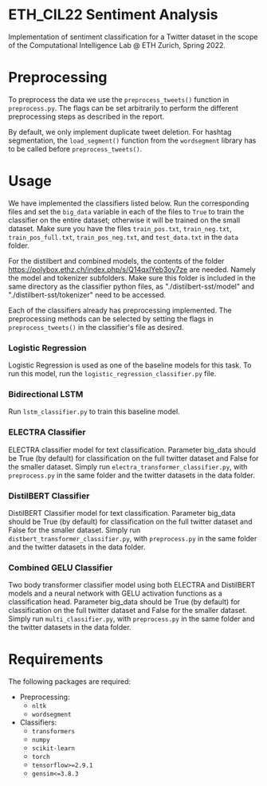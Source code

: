 # ETH_CIL22 Sentiment Analysis

Implementation of sentiment classification for a Twitter dataset in the scope of the Computational Intelligence Lab @ ETH Zurich, Spring 2022.

# Preprocessing

To preprocess the data we use the `preprocess_tweets()` function in `preprocess.py`. The flags can be set arbitrarily to perform the different preprocessing steps as described in the report.

By default, we only implement duplicate tweet deletion. For hashtag segmentation, the `load_segment()` function from the `wordsegment` library has to be called before `preprocess_tweets()`.

# Usage

We have implemented the classifiers listed below. Run the corresponding files and set the `big_data` variable in each of the files to `True` to train the classifier on the entire dataset; otherwise it will be trained on the small dataset. Make sure you have the files `train_pos.txt`, `train_neg.txt`, `train_pos_full.txt`, `train_pos_neg.txt`, and `test_data.txt` in the `data` folder.

For the distilbert and combined models, the contents of the folder https://polybox.ethz.ch/index.php/s/Q14qxlYeb3oy7ze are needed. Namely the model and tokenizer subfolders. Make sure this folder is included in the same directory as the classifier python files, as "./distilbert-sst/model" and "./distilbert-sst/tokenizer" need to be accessed.

Each of the classifiers already has preprocessing implemented. The preprocessing methods can be selected by setting the flags in `preprocess_tweets()` in the classifier's file as desired.

### Logistic Regression
Logistic Regression is used as one of the baseline models for this task.
To run this model, run the `logistic_regression_classifier.py` file.

### Bidirectional LSTM
Run `lstm_classifier.py` to train this baseline model.

### ELECTRA Classifier
ELECTRA classifier model for text classification. Parameter big_data should be True (by default) for classification on the full twitter dataset and False for the smaller dataset. Simply run `electra_transformer_classifier.py`, with `preprocess.py` in the same folder and the twitter datasets in the data folder.

### DistilBERT Classifier
DistilBERT Classifier model for text classification. Parameter big_data should be True (by default) for classification on the full twitter dataset and False for the smaller dataset. Simply run `distbert_transformer_classifier.py`, with `preprocess.py` in the same folder and the twitter datasets in the data folder.

### Combined GELU Classifier
Two body transformer classifier model using both ELECTRA and DistilBERT models and a neural network with GELU activation functions as a classification head. Parameter big_data should be True (by default) for classification on the full twitter dataset and False for the smaller dataset. Simply run `multi_classifier.py`, with `preprocess.py` in the same folder and the twitter datasets in the data folder.

# Requirements

The following packages are required:
- Preprocessing:
    - `nltk`
    - `wordsegment`
- Classifiers:
    - `transformers`
    - `numpy`
    - `scikit-learn`
    - `torch`
    - `tensorflow>=2.9.1`
    - `gensim<=3.8.3`
